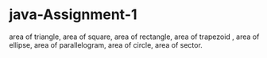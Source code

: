 # java-Assignment-1
area of triangle, area of square, area of rectangle, area of trapezoid , area of ellipse, area of parallelogram, area of circle, area of sector. 
